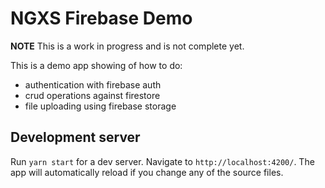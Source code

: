 # NGXS Firebase Demo

**NOTE** This is a work in progress and is not complete yet.

This is a demo app showing of how to do:
 * authentication with firebase auth
 * crud operations against firestore
 * file uploading using firebase storage

## Development server

Run `yarn start` for a dev server. Navigate to `http://localhost:4200/`. The app will automatically reload if you change any of the source files.
